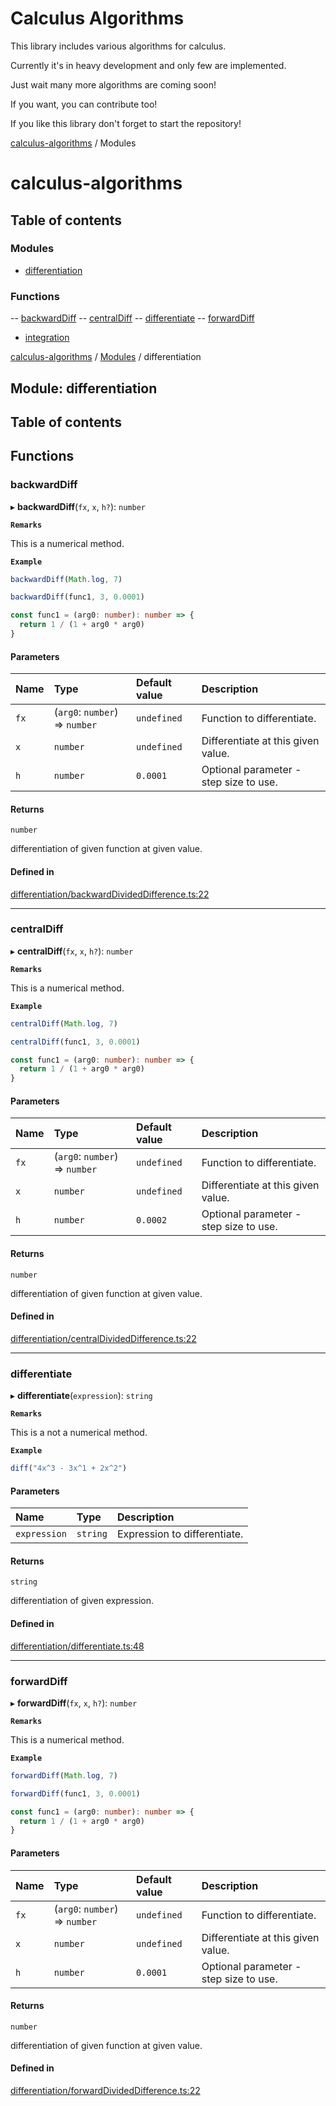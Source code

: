 # Calculus Algorithms

This library includes various algorithms for calculus.

Currently it's in heavy development and only few are implemented.

Just wait many more algorithms are coming soon!

If you want, you can contribute too!

If you like this library don't forget to start the repository!

[calculus-algorithms](README.md) / Modules

# calculus-algorithms

## Table of contents

### Modules

- [differentiation](/docs/modules/differentiation.md)

### Functions

-- [backwardDiff](README.md#backwarddiff)
-- [centralDiff](README.md#centraldiff)
-- [differentiate](README.md#differentiate)
-- [forwardDiff](README.md#forwarddiff)

- [integration](/docs/modules/integration.md)

[calculus-algorithms](../README.md) / [Modules](../modules.md) / differentiation

## Module: differentiation

## Table of contents

## Functions

### backwardDiff

▸ **backwardDiff**(`fx`, `x`, `h?`): `number`

**`Remarks`**

This is a numerical method.

**`Example`**

```ts
backwardDiff(Math.log, 7)

backwardDiff(func1, 3, 0.0001)

const func1 = (arg0: number): number => {
  return 1 / (1 + arg0 * arg0)
}
```

#### Parameters

| Name | Type                           | Default value | Description                            |
| :--- | :----------------------------- | :------------ | :------------------------------------- |
| `fx` | (`arg0`: `number`) => `number` | `undefined`   | Function to differentiate.             |
| `x`  | `number`                       | `undefined`   | Differentiate at this given value.     |
| `h`  | `number`                       | `0.0001`      | Optional parameter - step size to use. |

#### Returns

`number`

differentiation of given function at given value.

#### Defined in

[differentiation/backwardDividedDifference.ts:22](https://github.com/RohitSingh107/calculus-algorithms/blob/40bb5e3/src/differentiation/backwardDividedDifference.ts#L22)

---

### centralDiff

▸ **centralDiff**(`fx`, `x`, `h?`): `number`

**`Remarks`**

This is a numerical method.

**`Example`**

```ts
centralDiff(Math.log, 7)

centralDiff(func1, 3, 0.0001)

const func1 = (arg0: number): number => {
  return 1 / (1 + arg0 * arg0)
}
```

#### Parameters

| Name | Type                           | Default value | Description                            |
| :--- | :----------------------------- | :------------ | :------------------------------------- |
| `fx` | (`arg0`: `number`) => `number` | `undefined`   | Function to differentiate.             |
| `x`  | `number`                       | `undefined`   | Differentiate at this given value.     |
| `h`  | `number`                       | `0.0002`      | Optional parameter - step size to use. |

#### Returns

`number`

differentiation of given function at given value.

#### Defined in

[differentiation/centralDividedDifference.ts:22](https://github.com/RohitSingh107/calculus-algorithms/blob/40bb5e3/src/differentiation/centralDividedDifference.ts#L22)

---

### differentiate

▸ **differentiate**(`expression`): `string`

**`Remarks`**

This is a not a numerical method.

**`Example`**

```ts
diff("4x^3 - 3x^1 + 2x^2")
```

#### Parameters

| Name         | Type     | Description                  |
| :----------- | :------- | :--------------------------- |
| `expression` | `string` | Expression to differentiate. |

#### Returns

`string`

differentiation of given expression.

#### Defined in

[differentiation/differentiate.ts:48](https://github.com/RohitSingh107/calculus-algorithms/blob/40bb5e3/src/differentiation/differentiate.ts#L48)

---

### forwardDiff

▸ **forwardDiff**(`fx`, `x`, `h?`): `number`

**`Remarks`**

This is a numerical method.

**`Example`**

```ts
forwardDiff(Math.log, 7)

forwardDiff(func1, 3, 0.0001)

const func1 = (arg0: number): number => {
  return 1 / (1 + arg0 * arg0)
}
```

#### Parameters

| Name | Type                           | Default value | Description                            |
| :--- | :----------------------------- | :------------ | :------------------------------------- |
| `fx` | (`arg0`: `number`) => `number` | `undefined`   | Function to differentiate.             |
| `x`  | `number`                       | `undefined`   | Differentiate at this given value.     |
| `h`  | `number`                       | `0.0001`      | Optional parameter - step size to use. |

#### Returns

`number`

differentiation of given function at given value.

#### Defined in

[differentiation/forwardDividedDifference.ts:22](https://github.com/RohitSingh107/calculus-algorithms/blob/40bb5e3/src/differentiation/forwardDividedDifference.ts#L22)
